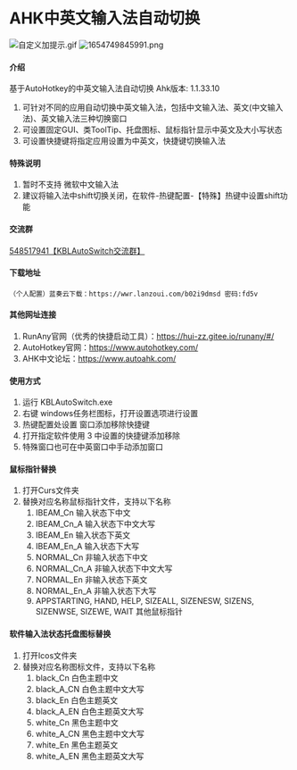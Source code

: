 # AHK中英文输入法自动切换
![自定义加提示.gif](https://m.360buyimg.com/babel/jfs/t1/21436/5/16974/318988/62a17c14E2f88c857/8c3f9bf58757e1a4.gif)
![1654749845991.png](https://m.360buyimg.com/babel/jfs/t1/223858/36/12438/250496/62a17c53E61420db6/9782c3483c595313.png)
#### 介绍

基于AutoHotkey的中英文输入法自动切换
Ahk版本: 1.1.33.10

1. 可针对不同的应用自动切换中英文输入法，包括中文输入法、英文(中文输入法)、英文输入法三种切换窗口
2. 可设置固定GUI、类ToolTip、托盘图标、鼠标指针显示中英文及大小写状态
3. 可设置快捷键将指定应用设置为中英文，快捷键切换输入法

#### 特殊说明
1. 暂时不支持 微软中文输入法
2. 建议将输入法中shift切换关闭，在软件-热键配置-【特殊】热键中设置shift功能

#### 交流群
<a href="https://jq.qq.com/?_wv=1027&k=A3F0yfcy">548517941【KBLAutoSwitch交流群】</a>

#### 下载地址
    （个人配置）蓝奏云下载：https://wwr.lanzoui.com/b02i9dmsd 密码:fd5v

#### 其他网址连接
1. RunAny官网（优秀的快捷启动工具）：https://hui-zz.gitee.io/runany/#/
2. AutoHotkey官网：https://www.autohotkey.com/
3. AHK中文论坛：https://www.autoahk.com/

#### 使用方式
1. 运行 KBLAutoSwitch.exe
2. 右键 windows任务栏图标，打开设置选项进行设置
3. 热键配置处设置 窗口添加移除快捷键
4. 打开指定软件使用 3 中设置的快捷键添加移除
5. 特殊窗口也可在中英窗口中手动添加窗口

#### 鼠标指针替换
1. 打开Curs文件夹
2. 替换对应名称鼠标指针文件，支持以下名称
    1. IBEAM_Cn     输入状态下中文
    2. IBEAM_Cn_A 输入状态下中文大写
    3. IBEAM_En     输入状态下英文
    4. IBEAM_En_A 输入状态下大写
    5. NORMAL_Cn     非输入状态下中文
    6. NORMAL_Cn_A 非输入状态下中文大写
    7. NORMAL_En     非输入状态下英文
    8. NORMAL_En_A 非输入状态下大写
    9. APPSTARTING, HAND, HELP, SIZEALL, SIZENESW, SIZENS, SIZENWSE, SIZEWE, WAIT 其他鼠标指针

#### 软件输入法状态托盘图标替换
1. 打开Icos文件夹
2. 替换对应名称图标文件，支持以下名称
    1. black_Cn     白色主题中文
    2. black_A_CN 白色主题中文大写
    3. black_En     白色主题英文
    4. black_A_EN  白色主题英文大写
    5. white_Cn     黑色主题中文
    6. white_A_CN 黑色主题中文大写
    7. white_En     黑色主题英文
    8. white_A_EN  黑色主题英文大写



